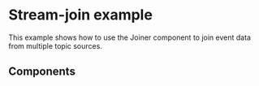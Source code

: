 # Stream-join example

This example shows how to use the Joiner component to join event data from multiple topic sources.

## Components